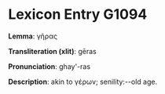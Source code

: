 # Lexicon Entry G1094

**Lemma**: γῆρας

**Transliteration (xlit)**: gēras

**Pronunciation**: ghay'-ras

**Description**:
akin to γέρων; senility:--old age.
